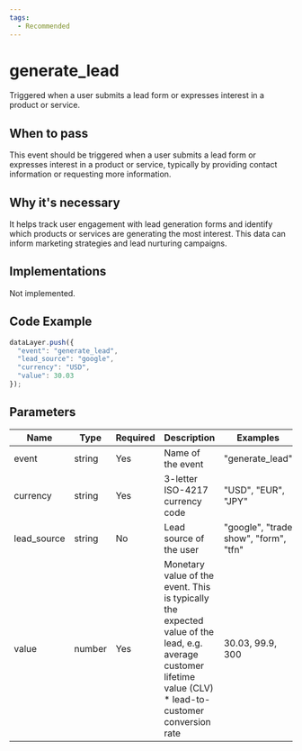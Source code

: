 ```yaml
---
tags:
  - Recommended
---
```


# generate_lead

Triggered when a user submits a lead form or expresses interest in a product or service.

## When to pass
This event should be triggered when a user submits a lead form or expresses interest in a product or service, typically by providing contact information or requesting more information.

## Why it's necessary
It helps track user engagement with lead generation forms and identify which products or services are generating the most interest. This data can inform marketing strategies and lead nurturing campaigns.

## Implementations
Not implemented.

## Code Example

```js
dataLayer.push({
  "event": "generate_lead",
  "lead_source": "google",
  "currency": "USD",
  "value": 30.03
});
```

## Parameters

| Name | Type | Required | Description | Examples |
|------|------|----------|-------------|----------|
| event | string | Yes | Name of the event | "generate_lead" |
| currency | string | Yes | 3-letter ISO-4217 currency code | "USD", "EUR", "JPY" |
| lead_source | string | No | Lead source of the user | "google", "trade show", "form", "tfn" |
| value | number | Yes | Monetary value of the event. This is typically the expected value of the lead, e.g. average customer lifetime value (CLV) * lead-to-customer conversion rate | 30.03, 99.9, 300 |